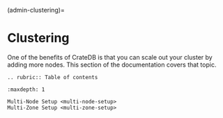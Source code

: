 (admin-clustering)=

# Clustering

One of the benefits of CrateDB is that you can scale out your cluster by
adding more nodes. This section of the documentation covers that topic.

```{eval-rst}
.. rubric:: Table of contents
```

```{toctree}
:maxdepth: 1

Multi-Node Setup <multi-node-setup>
Multi-Zone Setup <multi-zone-setup>
```
